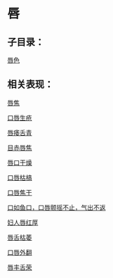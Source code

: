 # 唇## 子目录：[唇色](https://www.gmzyjc.com/read/biaoxian/cat_唇色.md)## 相关表现：[唇焦](https://zuoye.gmzyh.com/search?key=唇焦)[口唇生疮](https://zuoye.gmzyh.com/search?key=口唇生疮)[唇痿舌青](https://zuoye.gmzyh.com/search?key=唇痿舌青)[目赤唇焦](https://zuoye.gmzyh.com/search?key=目赤唇焦)[唇口干燥](https://zuoye.gmzyh.com/search?key=唇口干燥)[口唇枯槁](https://zuoye.gmzyh.com/search?key=口唇枯槁)[口唇焦干](https://zuoye.gmzyh.com/search?key=口唇焦干)[口如鱼口，口唇颤摇不止，气出不返](https://zuoye.gmzyh.com/search?key=口如鱼口，口唇颤摇不止，气出不返)[妇人唇红厚](https://zuoye.gmzyh.com/search?key=妇人唇红厚)[唇舌枯萎](https://zuoye.gmzyh.com/search?key=唇舌枯萎)[口唇外翻](https://zuoye.gmzyh.com/search?key=口唇外翻)[唇丰舌荣](https://zuoye.gmzyh.com/search?key=唇丰舌荣)